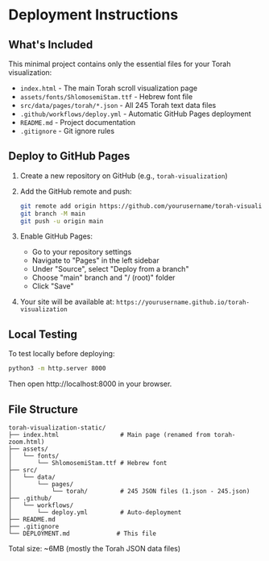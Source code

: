# Deployment Instructions

## What's Included

This minimal project contains only the essential files for your Torah visualization:

- `index.html` - The main Torah scroll visualization page
- `assets/fonts/ShlomosemiStam.ttf` - Hebrew font file
- `src/data/pages/torah/*.json` - All 245 Torah text data files
- `.github/workflows/deploy.yml` - Automatic GitHub Pages deployment
- `README.md` - Project documentation
- `.gitignore` - Git ignore rules

## Deploy to GitHub Pages

1. Create a new repository on GitHub (e.g., `torah-visualization`)

2. Add the GitHub remote and push:
   ```bash
   git remote add origin https://github.com/yourusername/torah-visualization.git
   git branch -M main
   git push -u origin main
   ```

3. Enable GitHub Pages:
   - Go to your repository settings
   - Navigate to "Pages" in the left sidebar
   - Under "Source", select "Deploy from a branch"
   - Choose "main" branch and "/ (root)" folder
   - Click "Save"

4. Your site will be available at: `https://yourusername.github.io/torah-visualization`

## Local Testing

To test locally before deploying:

```bash
python3 -m http.server 8000
```

Then open http://localhost:8000 in your browser.

## File Structure

```
torah-visualization-static/
├── index.html                 # Main page (renamed from torah-zoom.html)
├── assets/
│   └── fonts/
│       └── ShlomosemiStam.ttf # Hebrew font
├── src/
│   └── data/
│       └── pages/
│           └── torah/         # 245 JSON files (1.json - 245.json)
├── .github/
│   └── workflows/
│       └── deploy.yml         # Auto-deployment
├── README.md
├── .gitignore
└── DEPLOYMENT.md             # This file
```

Total size: ~6MB (mostly the Torah JSON data files)
